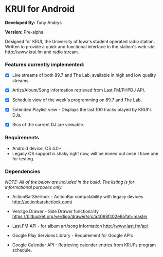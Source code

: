 KRUI for Android
============

<b>Developed By:</b> Tony Andrys

<b>Version:</b> Pre-alpha

Designed for KRUI, the University of Iowa's student operated radio station. 
Written to provide a quick and functional interface to the station's web site http://www.krui.fm and radio stream.

### Features currently implemented:
- [x] Live streams of both 89.7 and The Lab, available in high and low quality streams.
- [x] Artist/Album/Song information retrieved from Last.FM/PHPDJ API.
- [x] Schedule view of the week's programming on 89.7 and The Lab.
- [x] Extended Playlist view - Displays the last 100 tracks played by KRUI's DJs.
- [x] Bios of the current DJ are viewable.


### Requirements
- Android device, OS 4.0+
- Legacy OS support is shaky right now, will be ironed out once I have one for testing.
	

### Dependencies
  *NOTE: All of the below are included in the build. The listing is for informational purposes only.*
  
  - ActionBarSherlock - ActionBar compatability with legacy devices
  http://actionbarsherlock.com/
  
  - Verdigo Drawer - Side Drawer functionality
  https://bitbucket.org/verdigo/drawer/src/a4098f402e8a?at=master
  
  - Last.FM API - for album art/song information
  http://www.last.fm/api
	
  - Google Play Services Library - Requirement for Google APIs

  - Google Calendar API - Retrieving calendar entries from KRUI's program schedule.
